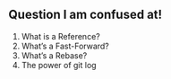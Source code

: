 ## Question I am confused at!


1. What is a Reference?
2. What’s a Fast-Forward?
3. What’s a Rebase?
4. The power of git log
